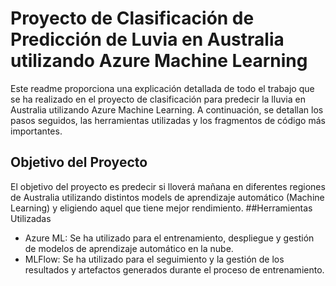 # Proyecto de Clasificación de Predicción de Luvia en Australia utilizando Azure Machine Learning
Este readme proporciona una explicación detallada de todo el trabajo que se ha realizado en el proyecto de clasificación para predecir la lluvia en Australia utilizando Azure Machine Learning.  A continuación, se detallan los pasos seguidos, las herramientas utilizadas y los fragmentos de código más importantes.
## Objetivo del Proyecto
El objetivo del proyecto es predecir si lloverá mañana en diferentes regiones de Australia utilizando distintos models de aprendizaje automático (Machine Learning) y eligiendo aquel que tiene mejor rendimiento.
##Herramientas Utilizadas
- Azure ML: Se ha utilizado para el entrenamiento, despliegue y gestión de modelos de aprendizaje automático en la nube.
- MLFlow: Se ha utilizado para el seguimiento y la gestión de los resultados y artefactos generados durante el proceso de entrenamiento.
